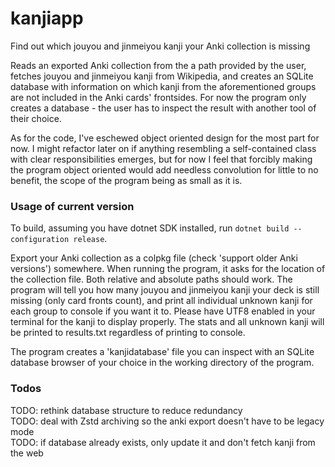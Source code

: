 # kanjiapp
Find out which jouyou and jinmeiyou kanji your Anki collection is missing

Reads an exported Anki collection from the a path provided by the user, fetches jouyou and jinmeiyou kanji from Wikipedia, and creates an SQLite database with information on which kanji from the aforementioned groups are not included in the Anki cards' frontsides. For now the program only creates a database - the user has to inspect the result with another tool of their choice.

As for the code, I've eschewed object oriented design for the most part for now. I might refactor later on if anything resembling a self-contained class with clear responsibilities emerges, but for now I feel that forcibly making the program object oriented would add needless convolution for little to no benefit, the scope of the program being as small as it is.

### Usage of current version

To build, assuming you have dotnet SDK installed, run `dotnet build --configuration release`.

Export your Anki collection as a colpkg file (check 'support older Anki versions') somewhere. When running the program, it asks for the location of the collection file. Both relative and absolute paths should work. The program will tell you how many jouyou and jinmeiyou kanji your deck is still missing (only card fronts count), and print all individual unknown kanji for each group to console if you want it to. Please have UTF8 enabled in your terminal for the kanji to display properly. The stats and all unknown kanji will be printed to results.txt regardless of printing to console.

The program creates a 'kanjidatabase' file you can inspect with an SQLite database browser of your choice in the working directory of the program.

### Todos

TODO: rethink database structure to reduce redundancy  
TODO: deal with Zstd archiving so the anki export doesn't have to be legacy mode  
TODO: if database already exists, only update it and don't fetch kanji from the web